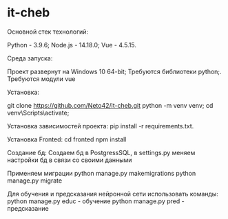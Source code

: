 # it-cheb
Основной стек технологий:

Python - 3.9.6;
Node.js - 14.18.0;
Vue - 4.5.15.

Среда запуска:

Проект развернут на Windows 10 64-bit;
Требуются библиотеки python;.
Требуются модули vue

Установка:

git clone https://github.com/Neto42/it-cheb.git
python -m venv venv;
cd venv\Scripts\activate;

Установка зависимостей проекта:
pip install -r requirements.txt.

Установка Fronted:
cd fronted
npm install

Создание бд:
Создаем бд в PostgressSQL, в settings.py меняем настройки бд в связи со своими данными

Применяем миграции 
python manage.py makemigrations
python manage.py migrate

Для обучения и предсказания нейронной сети использовать команды:
python manage.py educ - обучение
python manage.py pred - предсказание

